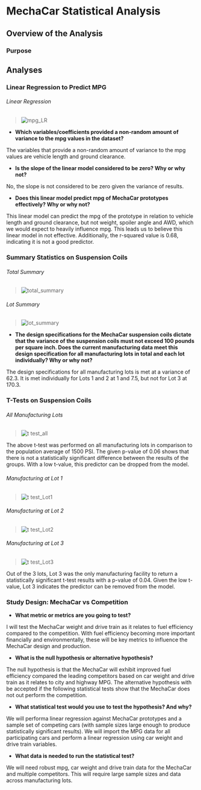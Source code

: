 # MechaCar Statistical Analysis

## Overview of the Analysis 

### Purpose


## Analyses

### Linear Regression to Predict MPG

###### Linear Regression
> ![mpg_LR](https://user-images.githubusercontent.com/77405273/118402318-43efdf80-b61e-11eb-84c0-2e6fa2a36ebd.png)

- **Which variables/coefficients provided a non-random amount of variance to the mpg values in the dataset?**

The variables that provide a non-random amount of variance to the mpg values are 
vehicle length and ground clearance. 

- **Is the slope of the linear model considered to be zero? Why or why not?**

No, the slope is not considered to be zero given the variance of results. 

- **Does this linear model predict mpg of MechaCar prototypes effectively? Why or why not?**

This linear model can predict the mpg of the prototype in relation to vehicle length and ground clearance, but not weight, spoiler angle and AWD, which we would expect to heavily influence mpg. This leads us to believe this linear model in not effective. Additionally, the r-squared value is 0.68, indicating it is not a good predictor.

### Summary Statistics on Suspension Coils

###### Total Summary
> ![total_summary](https://user-images.githubusercontent.com/77405273/118402319-44887600-b61e-11eb-8423-f5e8544f9579.png)

###### Lot Summary
> ![lot_summary](https://user-images.githubusercontent.com/77405273/118402321-45210c80-b61e-11eb-88eb-048d3c60908c.png)

- **The design specifications for the MechaCar suspension coils dictate that the variance of the suspension coils must not exceed 100 pounds per square inch. Does the current manufacturing data meet this design specification for all manufacturing lots in total and each lot individually? Why or why not?**

The design specifications for all manufacturing lots is met at a variance of 62.3. It is met individually for Lots 1 and 2 at 1 and 7.5, but not for Lot 3 at 170.3. 

### T-Tests on Suspension Coils

###### All Manufacturing Lots
> ![t test_all](https://user-images.githubusercontent.com/77405273/118402323-45210c80-b61e-11eb-9ebd-b7654520ebf9.png)

The above t-test was performed on all manufacturing lots in comparison to the population average of 1500 PSI. The given p-value of 0.06 shows that there is not a statistically significant difference between the results of the groups. With a low t-value, this predictor can be dropped from the model. 

###### Manufacturing at Lot 1
> ![t test_Lot1](https://user-images.githubusercontent.com/77405273/118402324-45210c80-b61e-11eb-956a-8c461de95bd5.png)
###### Manufacturing at Lot 2
> ![t test_Lot2](https://user-images.githubusercontent.com/77405273/118402325-45b9a300-b61e-11eb-91c5-5513d38f3821.png)
###### Manufacturing at Lot 3
> ![t test_Lot3](https://user-images.githubusercontent.com/77405273/118402326-45b9a300-b61e-11eb-80b7-9c9d80d6e4e6.png)

Out of the 3 lots, Lot 3 was the only manufacturing facility to return a statistically significant t-test results with a p-value of 0.04. Given the low t-value, Lot 3 indicates the predictor can be removed from the model. 

### Study Design: MechaCar vs Competition

- **What metric or metrics are you going to test?**

I will test the MechaCar weight and drive train as it relates to fuel efficiency compared to the competition. With fuel efficiency becoming more important financially and environmentally, these will be key metrics to influence the MechaCar design and production. 

- **What is the null hypothesis or alternative hypothesis?**

The null hypothesis is that the MechaCar will exhibit improved fuel efficiency compared the leading competitors based on car weight and drive train as it relates to city and highway MPG. The alternative hypothesis with be accepted if the following statistical tests show that the MechaCar does not out perform the competition.

- **What statistical test would you use to test the hypothesis? And why?**

We will performa linear regression against MechaCar prototypes and a sample set of competing cars (with sample sizes large enough to produce statistically significant results). We will import the MPG data for all participating cars and perform a linear regression using car weight and drive train variables. 

- **What data is needed to run the statistical test?**

We will need robust mpg, car weight and drive train data for the MechaCar and multiple competitors. This will require large sample sizes and data across manufacturing lots. 
